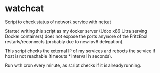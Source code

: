 # watchcat
Script to check status of network service with netcat

Started writing this script as my docker server (Udoo x86 Ultra serving Docker containers) does not expose the ports anymore of the FritzBox! restarts/reconnects (probably due to new ipv6 delegation). 

This script checks the external IP of my services and reboots the service if host is not reachable (timeouts * interval in seconds). 

Run with cron every minute, as script checks if it is already running.
